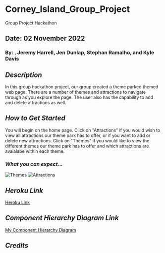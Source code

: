 # Corney_Island_Group_Project

Group Project Hackathon

## Date: 02 November 2022

### By: , Jeremy Harrell, Jen Dunlap, Stephan Ramalho, and Kyle Davis

## **_Description_**

In this group hackathon project, our group created a theme parked themed web page. There are a number of themes and attractions to navigate through as you explore the page. The user also has the capability to add and delete attractions as well.

## **_How to Get Started_**

You will begin on the home page. Click on "Attractions" if you would wish to view all attractions our theme park has to offer, or if you want to add or delete new attractions. Click on "Themes" if you would like to view the different themes our theme park has to offer and which attractions are avaialabe within each theme.

### **_What you can expect..._**

![Themes]()
![Attractions]()

## **_Heroku Link_**

[Heroku Link](https://corney-island2022.herokuapp.com/)

## **_Component Hierarchy Diagram Link_**

[My Component Hierarchy Diagram](https://lucid.app/lucidchart/b620bb8c-a5b3-41ca-a605-aabcb25382bf/edit?viewport_loc=270%2C-21%2C1058%2C1117%2C0_0&invitationId=inv_16dc5b23-bc66-4996-ac83-7417b04cccc2)

## **_Credits_**
